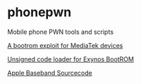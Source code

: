 # phonepwn
Mobile phone PWN tools and scripts

[A bootrom exploit for MediaTek devices](https://github.com/xyzz/amonet)

[Unsigned code loader for Exynos BootROM](https://github.com/frederic/exynos-usbdl)

[Apple Baseband Sourcecode](https://github.com/UKERN-Developers/apple-baseband)
